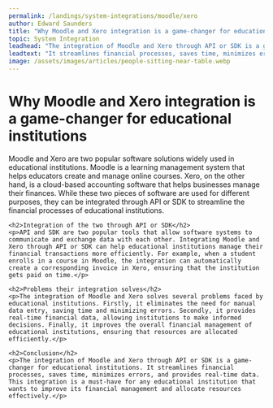 ```yaml
---
permalink: /landings/system-integrations/moodle/xero
author: Edward Saunders
title: "Why Moodle and Xero integration is a game-changer for educational institutions"
topic: System Integration
leadhead: "The integration of Moodle and Xero through API or SDK is a game-changer for educational institutions"
leadtext: "It streamlines financial processes, saves time, minimizes errors, and provides real-time data. This integration is a must-have for any educational institution that wants to improve its financial management and allocate resources effectively."
image: /assets/images/articles/people-sitting-near-table.webp
---
```

<div class="arttext">	<h1>Why Moodle and Xero integration is a game-changer for educational institutions</h1>
	<p>Moodle and Xero are two popular software solutions widely used in educational institutions. Moodle is a learning management system that helps educators create and manage online courses. Xero, on the other hand, is a cloud-based accounting software that helps businesses manage their finances. While these two pieces of software are used for different purposes, they can be integrated through API or SDK to streamline the financial processes of educational institutions.</p>
	
	<h2>Integration of the two through API or SDK</h2>
	<p>API and SDK are two popular tools that allow software systems to communicate and exchange data with each other. Integrating Moodle and Xero through API or SDK can help educational institutions manage their financial transactions more efficiently. For example, when a student enrolls in a course in Moodle, the integration can automatically create a corresponding invoice in Xero, ensuring that the institution gets paid on time.</p>
	
	<h2>Problems their integration solves</h2>
	<p>The integration of Moodle and Xero solves several problems faced by educational institutions. Firstly, it eliminates the need for manual data entry, saving time and minimizing errors. Secondly, it provides real-time financial data, allowing institutions to make informed decisions. Finally, it improves the overall financial management of educational institutions, ensuring that resources are allocated efficiently.</p>
	
	<h2>Conclusion</h2>
	<p>The integration of Moodle and Xero through API or SDK is a game-changer for educational institutions. It streamlines financial processes, saves time, minimizes errors, and provides real-time data. This integration is a must-have for any educational institution that wants to improve its financial management and allocate resources effectively.</p>
</div>